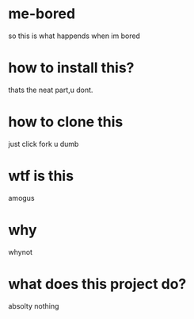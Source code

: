 # me-bored
so this is what happends when im bored

# how to install this?
thats the neat part,u dont.

# how to clone this 
just click fork u dumb

# wtf is this
amogus

# why 
whynot

# what does this project do?
absolty nothing
